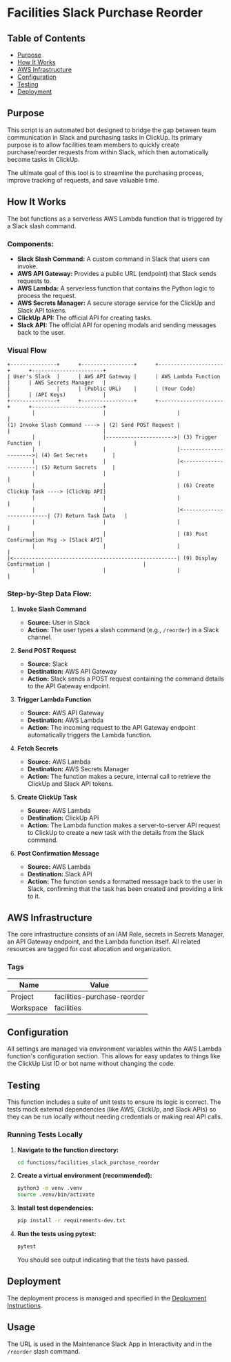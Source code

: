 # Facilities Slack Purchase Reorder

## Table of Contents
- [Purpose](#purpose)
- [How It Works](#how-it-works)
- [AWS Infrastructure](#aws-infrastructure)
- [Configuration](#configuration)
- [Testing](#testing)
- [Deployment](#deployment)

## Purpose

This script is an automated bot designed to bridge the gap between team communication in Slack and purchasing tasks in ClickUp. Its primary purpose is to allow facilities team members to quickly create purchase/reorder requests from within Slack, which then automatically become tasks in ClickUp.

The ultimate goal of this tool is to streamline the purchasing process, improve tracking of requests, and save valuable time.

## How It Works

The bot functions as a serverless AWS Lambda function that is triggered by a Slack slash command.

### Components:

*   **Slack Slash Command:** A custom command in Slack that users can invoke.
*   **AWS API Gateway:** Provides a public URL (endpoint) that Slack sends requests to.
*   **AWS Lambda:** A serverless function that contains the Python logic to process the request.
*   **AWS Secrets Manager:** A secure storage service for the ClickUp and Slack API tokens.
*   **ClickUp API:** The official API for creating tasks.
*   **Slack API:** The official API for opening modals and sending messages back to the user.

### Visual Flow

```
+---------------+      +-----------------+      +---------------------+      +-----------------------+
| User's Slack  |      | AWS API Gateway |      | AWS Lambda Function |      | AWS Secrets Manager   |
|               |      | (Public URL)    |      | (Your Code)         |      | (API Keys)            |
+---------------+      +-----------------+      +---------------------+      +-----------------------+
        |                      |                       |                              |
(1) Invoke Slash Command ----> | (2) Send POST Request |                       |                              |
        |                      |---------------------->| (3) Trigger Function  |                              |
        |                      |                       |---------------------->| (4) Get Secrets        |
        |                      |                       |<----------------------| (5) Return Secrets     |
        |                      |                       |                              |
        |                      |                       | (6) Create ClickUp Task ----> [ClickUp API]
        |                      |                       |                              |
        |                      |                       |<--------------------------| (7) Return Task Data   |
        |                      |                       |                              |
        |                      |                       | (8) Post Confirmation Msg -> [Slack API]
        |                      |                       |                              |
|<-----------------------------------------------------| (9) Display Confirmation |                              |
        |                      |                       |                              |
```

### Step-by-Step Data Flow:

1.  **Invoke Slash Command**
    *   **Source:** User in Slack
    *   **Action:** The user types a slash command (e.g., `/reorder`) in a Slack channel.

2.  **Send POST Request**
    *   **Source:** Slack
    *   **Destination:** AWS API Gateway
    *   **Action:** Slack sends a POST request containing the command details to the API Gateway endpoint.

3.  **Trigger Lambda Function**
    *   **Source:** AWS API Gateway
    *   **Destination:** AWS Lambda
    *   **Action:** The incoming request to the API Gateway endpoint automatically triggers the Lambda function.

4.  **Fetch Secrets**
    *   **Source:** AWS Lambda
    *   **Destination:** AWS Secrets Manager
    *   **Action:** The function makes a secure, internal call to retrieve the ClickUp and Slack API tokens.

5.  **Create ClickUp Task**
    *   **Source:** AWS Lambda
    *   **Destination:** ClickUp API
    *   **Action:** The Lambda function makes a server-to-server API request to ClickUp to create a new task with the details from the Slack command.

6.  **Post Confirmation Message**
    *   **Source:** AWS Lambda
    *   **Destination:** Slack API
    *   **Action:** The function sends a formatted message back to the user in Slack, confirming that the task has been created and providing a link to it.

## AWS Infrastructure

The core infrastructure consists of an IAM Role, secrets in Secrets Manager, an API Gateway endpoint, and the Lambda function itself. All related resources are tagged for cost allocation and organization.

### Tags

| Name      | Value                      |
|-----------|----------------------------|
| Project   | facilities-purchase-reorder |
| Workspace | facilities                 |

## Configuration

All settings are managed via environment variables within the AWS Lambda function's configuration section. This allows for easy updates to things like the ClickUp List ID or bot name without changing the code.

## Testing

This function includes a suite of unit tests to ensure its logic is correct. The tests mock external dependencies (like AWS, ClickUp, and Slack APIs) so they can be run locally without needing credentials or making real API calls.

### Running Tests Locally

1.  **Navigate to the function directory:**
    ```bash
    cd functions/facilities_slack_purchase_reorder
    ```

2.  **Create a virtual environment (recommended):**
    ```bash
    python3 -m venv .venv
    source .venv/bin/activate
    ```

3.  **Install test dependencies:**
    ```bash
    pip install -r requirements-dev.txt
    ```

4.  **Run the tests using pytest:**
    ```bash
    pytest
    ```

    You should see output indicating that the tests have passed.

## Deployment

The deployment process is managed and specified in the [Deployment Instructions](/docs/Deploying.md).

## Usage

The URL is used in the Maintenance Slack App in Interactivity and in the `/reorder` slash command. 